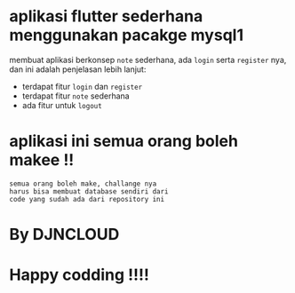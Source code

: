 # aplikasi flutter sederhana menggunakan pacakge mysql1
membuat aplikasi berkonsep `note` sederhana, ada `login` serta `register` nya, dan ini adalah penjelasan lebih lanjut:
- terdapat fitur `login` dan `register`
- terdapat fitur `note` sederhana
- ada fitur untuk `logout`

# aplikasi ini semua orang boleh makee !!
```
semua orang boleh make, challange nya 
harus bisa membuat database sendiri dari 
code yang sudah ada dari repository ini
```
# By DJNCLOUD 
# Happy codding !!!!